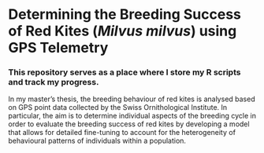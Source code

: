 # Determining the Breeding Success of Red Kites (_Milvus milvus_) using GPS Telemetry

### This repository serves as a place where I store my R scripts and track my progress.

In my master’s thesis, the breeding behaviour of red kites is analysed based on GPS point data collected by the Swiss Ornithological Institute. In particular, the aim is to determine individual aspects of the breeding cycle in order to evaluate the breeding success of red kites by developing a model that allows for detailed fine-tuning to account for the heterogeneity of behavioural patterns of individuals within a population.
